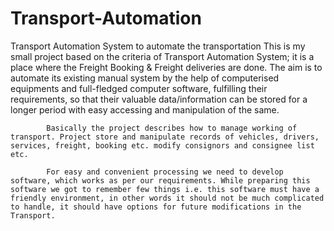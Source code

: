 # Transport-Automation
Transport Automation System to automate the transportation
This is my small project based on the criteria of Transport Automation System; it is a place where the Freight Booking & Freight deliveries are done. The aim is to automate its existing manual system by the help of computerised equipments and full-fledged computer software, fulfilling their requirements, so that their valuable data/information can be stored for a longer period with easy accessing and manipulation of the same.
          
           	Basically the project describes how to manage working of transport. Project store and manipulate records of vehicles, drivers, services, freight, booking etc. modify consignors and consignee list etc.

          	For easy and convenient processing we need to develop software, which works as per our requirements. While preparing this software we got to remember few things i.e. this software must have a friendly environment, in other words it should not be much complicated to handle, it should have options for future modifications in the Transport.
